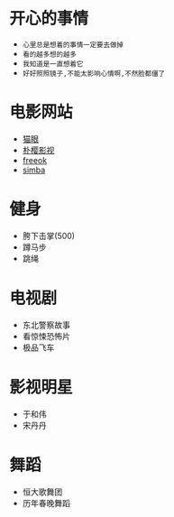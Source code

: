 # 开心的事情
- `心里总是想着的事情一定要去做掉`
- `看的越多想的越多`
- `我知道是一直想着它`
- `好好照照镜子,不能太影响心情啊,不然脸都僵了`

# 电影网站
- [猫眼](https://www.maoyan.com/)
- [朴樱影视](https://www.pyys.top/)
- [freeok](https://freeok.vip)
- [simba](https://www.bilibili.com/video/BV1Sz4y1o7Ws/?p=4&spm_id_from=pageDriver&vd_source=fa248929cbbce67cc8afaf2d6b210f14)
# 健身
- 胯下击掌(500)
- 蹲马步
- 跳绳

# 电视剧
- 东北警察故事
- 看惊悚恐怖片
- 极品飞车

# 影视明星
- 于和伟
- 宋丹丹

# 舞蹈
- 恒大歌舞团
- 历年春晚舞蹈

